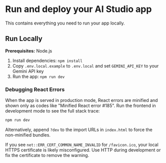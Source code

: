 # Run and deploy your AI Studio app

This contains everything you need to run your app locally.

## Run Locally

**Prerequisites:**  Node.js


1. Install dependencies:
   `npm install`
2. Copy `.env.local.example` to `.env.local` and set `GEMINI_API_KEY` to your Gemini API key
3. Run the app:
   `npm run dev`

### Debugging React Errors

When the app is served in production mode, React errors are minified and shown only as codes like "Minified React error #185". Run the frontend in development mode to see the full stack trace:

```bash
npm run dev
```

Alternatively, append `?dev` to the import URLs in `index.html` to force the non-minified bundles.

If you see `net::ERR_CERT_COMMON_NAME_INVALID` for `/favicon.ico`, your local HTTPS certificate is likely misconfigured. Use HTTP during development or fix the certificate to remove the warning.

